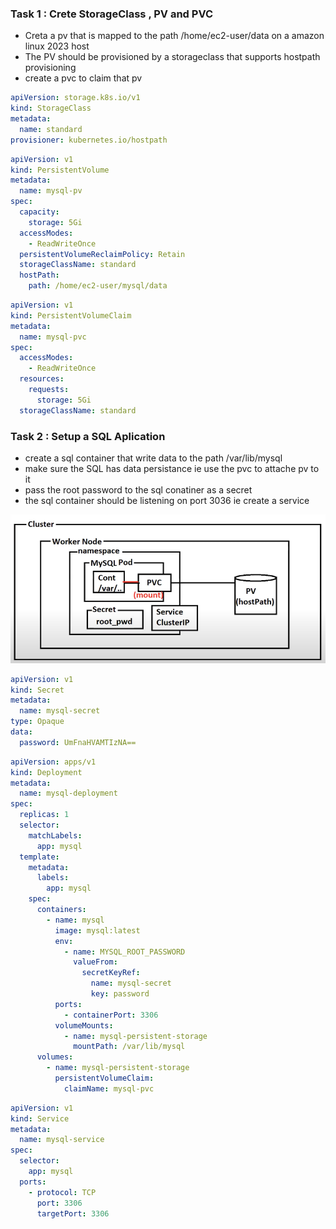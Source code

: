 
### Task 1 : Crete StorageClass , PV and PVC 
- Creta a pv that is mapped to the path /home/ec2-user/data on a amazon linux 2023 host 
- The PV should be provisioned by a storageclass that supports hostpath provisioning
- create a pvc to claim that pv

```yaml
apiVersion: storage.k8s.io/v1
kind: StorageClass
metadata:
  name: standard
provisioner: kubernetes.io/hostpath
```
```yaml
apiVersion: v1
kind: PersistentVolume
metadata:
  name: mysql-pv
spec:
  capacity:
    storage: 5Gi
  accessModes:
    - ReadWriteOnce
  persistentVolumeReclaimPolicy: Retain
  storageClassName: standard
  hostPath:
    path: /home/ec2-user/mysql/data
```
```yaml
apiVersion: v1
kind: PersistentVolumeClaim
metadata:
  name: mysql-pvc
spec:
  accessModes:
    - ReadWriteOnce
  resources:
    requests:
      storage: 5Gi
  storageClassName: standard
```
### Task 2 : Setup a SQL Aplication
- create a sql container that write data to the path /var/lib/mysql
- make sure the SQL has data persistance ie use the pvc to attache pv to it
- pass the root password to the sql conatiner as a secret
- the sql container should be listening on port 3036 ie create a service

![task-mysql](images/task-mysql.png)
```yaml
apiVersion: v1
kind: Secret
metadata:
  name: mysql-secret
type: Opaque
data:
  password: UmFnaHVAMTIzNA==
```

```yaml
apiVersion: apps/v1
kind: Deployment
metadata:
  name: mysql-deployment
spec:
  replicas: 1
  selector:
    matchLabels:
      app: mysql
  template:
    metadata:
      labels:
        app: mysql
    spec:
      containers:
        - name: mysql
          image: mysql:latest
          env:
            - name: MYSQL_ROOT_PASSWORD
              valueFrom:
                secretKeyRef:
                  name: mysql-secret
                  key: password
          ports:
            - containerPort: 3306
          volumeMounts:
            - name: mysql-persistent-storage
              mountPath: /var/lib/mysql
      volumes:
        - name: mysql-persistent-storage
          persistentVolumeClaim:
            claimName: mysql-pvc

```

```yaml
apiVersion: v1
kind: Service
metadata:
  name: mysql-service
spec:
  selector:
    app: mysql
  ports:
    - protocol: TCP
      port: 3306
      targetPort: 3306
```



